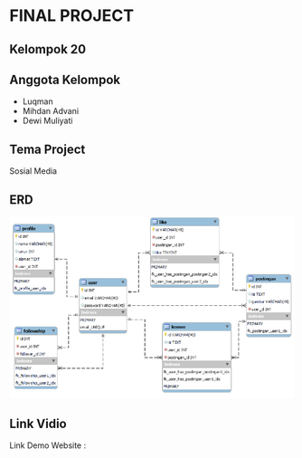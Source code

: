 # **FINAL PROJECT**

**<h2>Kelompok 20</h2>**

**<h2>Anggota Kelompok</h2>**
<ul>
	<li>Luqman</li>
	<li>Mihdan Advani</li>
	<li>Dewi Muliyati</li>
</ul>

**<h2>Tema Project</h2>**
<p>Sosial Media</p>

**<h2>ERD</h2>**
<img src="public/img/socialmedia-v1-1.png">

**<h2>Link Vidio</h2>**
<p>Link Demo Website : <p>
